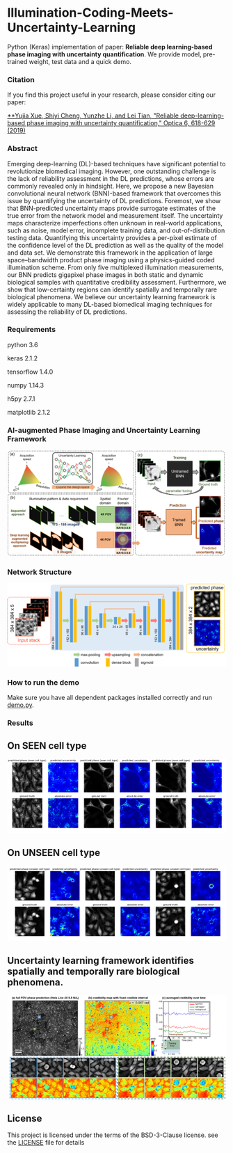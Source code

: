 # Illumination-Coding-Meets-Uncertainty-Learning
Python (Keras) implementation of paper: **Reliable deep learning-based phase imaging with uncertainty quantification**. We provide model, pre-trained weight, test data and a quick demo.


### Citation
If you find this project useful in your research, please consider citing our paper:

[**Yujia Xue, Shiyi Cheng, Yunzhe Li, and Lei Tian, "Reliable deep-learning-based phase imaging with uncertainty quantification," Optica 6, 618-629 (2019)](https://www.osapublishing.org/optica/abstract.cfm?uri=optica-6-5-618)


### Abstract
Emerging deep-learning (DL)-based techniques have significant potential to revolutionize biomedical imaging. However, one outstanding challenge is the lack of reliability assessment in the DL predictions, whose errors are commonly revealed only in hindsight. Here, we propose a new Bayesian convolutional neural network (BNN)-based framework that overcomes this issue by quantifying the uncertainty of DL predictions. Foremost, we show that BNN-predicted uncertainty maps provide surrogate estimates of the true error from the network model and measurement itself. The uncertainty maps characterize imperfections often unknown in real-world applications, such as noise, model error, incomplete training data, and out-of-distribution testing data. Quantifying this uncertainty provides a per-pixel estimate of the confidence level of the DL prediction as well as the quality of the model and data set. We demonstrate this framework in the application of large space–bandwidth product phase imaging using a physics-guided coded illumination scheme. From only five multiplexed illumination measurements, our BNN predicts gigapixel phase images in both static and dynamic biological samples with quantitative credibility assessment. Furthermore, we show that low-certainty regions can identify spatially and temporally rare biological phenomena. We believe our uncertainty learning framework is widely applicable to many DL-based biomedical imaging techniques for assessing the reliability of DL predictions.



### Requirements
python 3.6

keras 2.1.2

tensorflow 1.4.0

numpy 1.14.3

h5py 2.7.1

matplotlib 2.1.2


### AI-augmented Phase Imaging and Uncertainty Learning Framework
<p align="center">
  <img src="/figs/overview.png">
</p>

### Network Structure
<p align="center">
  <img src="/figs/network.png">
</p>


### How to run the demo
Make sure you have all dependent packages installed correctly and run [demo.py](demo.py).


### Results
## On SEEN cell type
<p align="center">
  <img src="/figs/seen_cell_type.png">
</p>

## On UNSEEN cell type
<p align="center">
  <img src="/figs/unseen_cell_type.png">
</p>

## Uncertainty learning framework identifies spatially and temporally rare biological phenomena.
<p align="center">
  <img src="/figs/video.png">
</p>


## License
This project is licensed under the terms of the BSD-3-Clause license. see the [LICENSE](LICENSE) file for details
